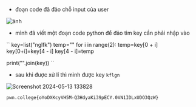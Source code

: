 * đoạn code đã đảo chỗ input của user

![ảnh](https://github.com/LDV-SpaceK/pwn.collage/assets/151914246/e1bf6020-8004-4749-8dca-d86f20b0f4f4)

* mình đã viết một đoạn code python để đảo tìm key cần phải nhập vào

``
key=list("nglfk")
temp=""
for i in range(2):
    temp=key[0 + i]
    key[0+i]=key[4 - i]
    key[4 - i]=temp

print("".join(key))
``

* sau khi được xử lí thì mình được key `kflgn`

![Screenshot 2024-05-13 133828](https://github.com/LDV-SpaceK/pwn.collage/assets/151914246/e9aac00f-bc1f-4469-a966-940d5cba8819)

`pwn.college{oYoDXKcyVH5M-Q3HdyaKi39pECY.0VN1IDLxUDO3QzW}`
